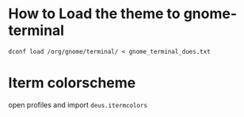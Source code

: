 # How to Load the theme to gnome-terminal

`dconf load /org/gnome/terminal/ < gnome_terminal_dues.txt`

# Iterm colorscheme 
open profiles and import `deus.itermcolors`
